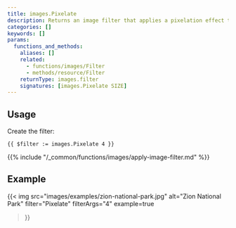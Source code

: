 ```yaml
---
title: images.Pixelate
description: Returns an image filter that applies a pixelation effect to an image.
categories: []
keywords: []
params:
  functions_and_methods:
    aliases: []
    related:
      - functions/images/Filter
      - methods/resource/Filter
    returnType: images.filter
    signatures: [images.Pixelate SIZE]
---
```


## Usage

Create the filter:

```go-html-template
{{ $filter := images.Pixelate 4 }}
```

{{% include "/_common/functions/images/apply-image-filter.md" %}}

## Example

{{< img
  src="images/examples/zion-national-park.jpg"
  alt="Zion National Park"
  filter="Pixelate"
  filterArgs="4"
  example=true
>}}
